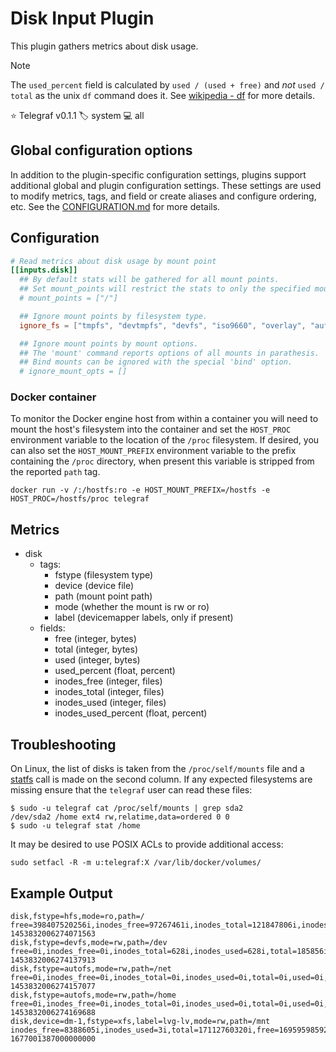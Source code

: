# Disk Input Plugin

This plugin gathers metrics about disk usage.

> [!NOTE]
> The `used_percent` field is calculated by `used / (used + free)` and _not_
> `used / total` as the unix `df` command does it. See [wikipedia - df][wiki_df]
> for more details.

⭐ Telegraf v0.1.1
🏷️ system
💻 all

[wiki_df]: https://en.wikipedia.org/wiki/Df_(Unix)

## Global configuration options <!-- @/docs/includes/plugin_config.md -->

In addition to the plugin-specific configuration settings, plugins support
additional global and plugin configuration settings. These settings are used to
modify metrics, tags, and field or create aliases and configure ordering, etc.
See the [CONFIGURATION.md][CONFIGURATION.md] for more details.

[CONFIGURATION.md]: ../../../docs/CONFIGURATION.md#plugins

## Configuration

```toml @sample.conf
# Read metrics about disk usage by mount point
[[inputs.disk]]
  ## By default stats will be gathered for all mount points.
  ## Set mount_points will restrict the stats to only the specified mount points.
  # mount_points = ["/"]

  ## Ignore mount points by filesystem type.
  ignore_fs = ["tmpfs", "devtmpfs", "devfs", "iso9660", "overlay", "aufs", "squashfs"]

  ## Ignore mount points by mount options.
  ## The 'mount' command reports options of all mounts in parathesis.
  ## Bind mounts can be ignored with the special 'bind' option.
  # ignore_mount_opts = []
```

### Docker container

To monitor the Docker engine host from within a container you will need to mount
the host's filesystem into the container and set the `HOST_PROC` environment
variable to the location of the `/proc` filesystem.  If desired, you can also
set the `HOST_MOUNT_PREFIX` environment variable to the prefix containing the
`/proc` directory, when present this variable is stripped from the reported
`path` tag.

```shell
docker run -v /:/hostfs:ro -e HOST_MOUNT_PREFIX=/hostfs -e HOST_PROC=/hostfs/proc telegraf
```

## Metrics

- disk
  - tags:
    - fstype (filesystem type)
    - device (device file)
    - path (mount point path)
    - mode (whether the mount is rw or ro)
    - label (devicemapper labels, only if present)
  - fields:
    - free (integer, bytes)
    - total (integer, bytes)
    - used (integer, bytes)
    - used_percent (float, percent)
    - inodes_free (integer, files)
    - inodes_total (integer, files)
    - inodes_used (integer, files)
    - inodes_used_percent (float, percent)

## Troubleshooting

On Linux, the list of disks is taken from the `/proc/self/mounts` file and a
[statfs] call is made on the second column.  If any expected filesystems are
missing ensure that the `telegraf` user can read these files:

```shell
$ sudo -u telegraf cat /proc/self/mounts | grep sda2
/dev/sda2 /home ext4 rw,relatime,data=ordered 0 0
$ sudo -u telegraf stat /home
```

It may be desired to use POSIX ACLs to provide additional access:

```shell
sudo setfacl -R -m u:telegraf:X /var/lib/docker/volumes/
```

## Example Output

```text
disk,fstype=hfs,mode=ro,path=/ free=398407520256i,inodes_free=97267461i,inodes_total=121847806i,inodes_used=24580345i,total=499088621568i,used=100418957312i,used_percent=20.131039916242397,inodes_used_percent=20.1729894 1453832006274071563
disk,fstype=devfs,mode=rw,path=/dev free=0i,inodes_free=0i,inodes_total=628i,inodes_used=628i,total=185856i,used=185856i,used_percent=100,inodes_used_percent=100 1453832006274137913
disk,fstype=autofs,mode=rw,path=/net free=0i,inodes_free=0i,inodes_total=0i,inodes_used=0i,total=0i,used=0i,used_percent=0,inodes_used_percent=0 1453832006274157077
disk,fstype=autofs,mode=rw,path=/home free=0i,inodes_free=0i,inodes_total=0i,inodes_used=0i,total=0i,used=0i,used_percent=0,inodes_used_percent=0 1453832006274169688
disk,device=dm-1,fstype=xfs,label=lvg-lv,mode=rw,path=/mnt inodes_free=8388605i,inodes_used=3i,total=17112760320i,free=16959598592i,used=153161728i,used_percent=0.8950147441789215,inodes_total=8388608i,inodes_used_percent=0.0017530778 1677001387000000000
```

[statfs]: http://man7.org/linux/man-pages/man2/statfs.2.html
